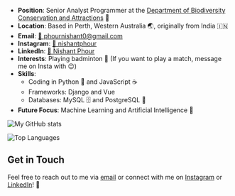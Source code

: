 - **Position**: Senior Analyst Programmer at the [Department of Biodiversity Conservation and Attractions](https://www.dbca.wa.gov.au) 🏢
- **Location**: Based in Perth, Western Australia 🌏, originally from India 🇮🇳
- **Email**: [📧 phournishant0@gmail.com](mailto:phournishant0@gmail.com)
- **Instagram**: [📸 nishantphour](https://www.instagram.com/nishant_p4/)
- **LinkedIn**: [🔗 Nishant Phour](https://www.linkedin.com/in/nishantphour/)
- **Interests**: Playing badminton 🏸 (If you want to play a match, message me on Insta with 😉)
- **Skills**:
  - Coding in Python 🐍 and JavaScript ☕
  - Frameworks: Django and Vue 
  - Databases: MySQL 🗄️ and PostgreSQL 🐘
- **Future Focus**: Machine Learning and Artificial Intelligence 🤖

![My GitHub stats](https://github-readme-stats.vercel.app/api?username=NishantPhour&show_icons=true&theme=tokyonight)

![Top Languages](https://github-readme-stats.vercel.app/api/top-langs/?username=NishantPhour&layout=compact&theme=tokyonight)

## Get in Touch

Feel free to reach out to me via [email](mailto:phournishant0@gmail.com) or connect with me on [Instagram](https://www.instagram.com/nishant_p4/) or [LinkedIn](https://www.linkedin.com/in/nishantphour/)! 🌟


